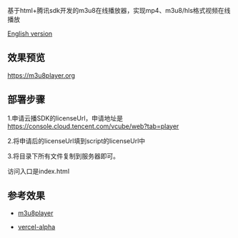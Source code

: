 基于html+腾讯sdk开发的m3u8在线播放器，实现mp4、m3u8/hls格式视频在线播放

[English version](https://github.com/geeeeeeeek/m3u8player/blob/main/Readme-en.md)


## 效果预览

https://m3u8player.org


## 部署步骤

1.申请云播SDK的licenseUrl，申请地址是 https://console.cloud.tencent.com/vcube/web?tab=player

2.将申请后的licenseUrl填到script的licenseUrl中

3.将目录下所有文件复制到服务器即可。



访问入口是index.html


## 参考效果

- [m3u8player](https://m3u8player-cm4.pages.dev/)

- [vercel-alpha](https://m3u8player-alpha.vercel.app/)
